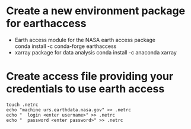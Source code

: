 # Create a new environment package for earthaccess
- Earth access module for the NASA earth access package  
	conda install -c conda-forge earthaccess
- xarray package for data analysis
	conda install -c anaconda xarray

# Create access file providing your credentials to use earth access 
	touch .netrc 
	echo "machine urs.earthdata.nasa.gov" >> .netrc 
	echo "	login <enter username>" >> .netrc
	echo "	password <enter password>" >> .netrc 


